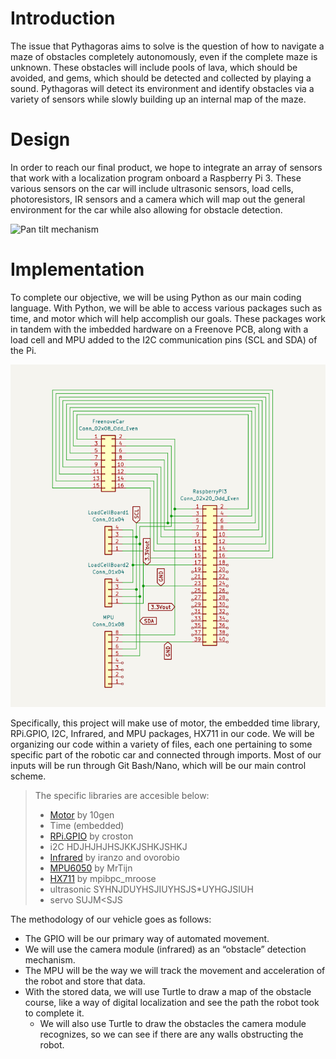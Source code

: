
# Introduction

<p>The issue that Pythagoras aims to solve is the question of how to navigate a maze of obstacles completely autonomously, even if the complete maze is unknown. These obstacles will include pools of lava, which should be avoided, and gems, which should be detected and collected by playing a sound. Pythagoras will detect its environment and identify obstacles via a variety of sensors while slowly building up an internal map of the maze.</p>

# Design

<p>In order to reach our final product, we hope to integrate an array of sensors that work with a localization program onboard a Raspberry Pi 3. These various sensors on the car will  include ultrasonic sensors, load cells, photoresistors, IR sensors and a camera which will map out the general environment for the car while also allowing for obstacle detection.</p>

![Pan tilt mechanism](docs/images/Pythagoras.png)

# Implementation

<p>To complete our objective, we will be using Python as our main coding language. With Python, we will be able to access various packages such as time, and motor which will help accomplish our goals. These packages work in tandem with the imbedded hardware on a Freenove PCB, along with a load cell and MPU added to the I2C communication pins (SCL and SDA) of the Pi.</p>

![Electrical diagram](docs/images/electricalDiagram.png)

<p>Specifically, this project will make use of motor, the embedded time library, RPi.GPIO, I2C, Infrared, and MPU packages, HX711 in our code. We will be organizing our code within a variety of files, each one pertaining to some specific part of the robotic car and connected through imports. Most of our inputs will be run through Git Bash/Nano, which will be our main control scheme.</p>

> The specific libraries are accesible below:
>  - [Motor](https://pypi.org/project/motor/) by 10gen
>  - Time (embedded)
>  - [RPi.GPIO](https://pypi.org/project/RPi.GPIO/) by croston
>  - i2C HDJHJHJHSJKKJSHKJSHKJ
>  - [Infrared](https://pypi.org/project/infrared/) by iranzo and ovorobio
>  - [MPU6050](https://pypi.org/project/mpu6050-raspberrypi/) by MrTijn
>  - [HX711](https://pypi.org/project/hx711/) by mpibpc_mroose
>  - ultrasonic SYHNJDUYHSJIUYHSJS*UYHGJSIUH
>  - servo SUJM<SJS

The methodology of our vehicle goes as follows:</p>
- The GPIO will be our primary way of automated movement. 
- We will use the camera module (infrared) as an “obstacle” detection mechanism. 
- The MPU will be the way we will track the movement and acceleration of the robot and store that data. 
- With the stored data, we will use Turtle to draw a map of the obstacle course, like a way of digital localization and see the path the robot took to complete it. 
  - We will also use Turtle to draw the obstacles the camera module recognizes, so we can see if there are any walls obstructing the robot.





